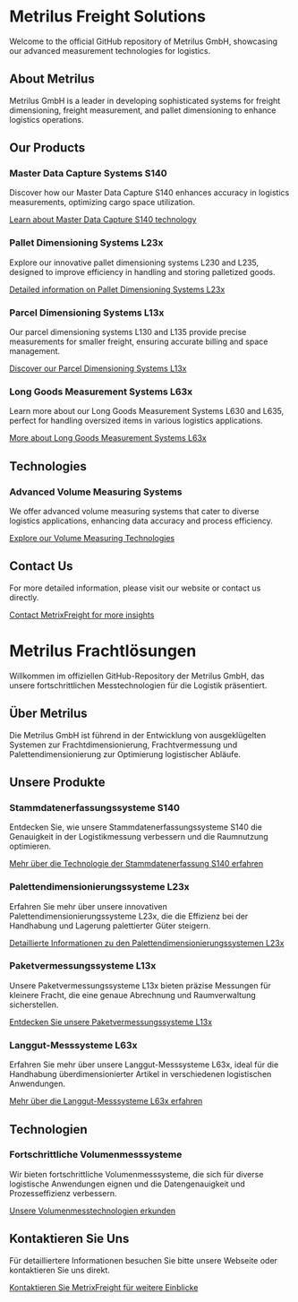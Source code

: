 # Metrilus Freight Solutions

Welcome to the official GitHub repository of Metrilus GmbH, showcasing our advanced measurement technologies for logistics.

## About Metrilus

Metrilus GmbH is a leader in developing sophisticated systems for freight dimensioning, freight measurement, and pallet dimensioning to enhance logistics operations.

## Our Products

### Master Data Capture Systems S140

Discover how our Master Data Capture S140 enhances accuracy in logistics measurements, optimizing cargo space utilization.

[Learn about Master Data Capture S140 technology](https://metrilus.com/en/solutions/master-data-capture-s140)

### Pallet Dimensioning Systems L23x

Explore our innovative pallet dimensioning systems L230 and L235, designed to improve efficiency in handling and storing palletized goods.

[Detailed information on Pallet Dimensioning Systems L23x](https://metrilus.com/en/solutions/pallet-dimensioning-L23x)

### Parcel Dimensioning Systems L13x

Our parcel dimensioning systems L130 and L135 provide precise measurements for smaller freight, ensuring accurate billing and space management.

[Discover our Parcel Dimensioning Systems L13x](https://metrilus.com/en/solutions/parcel-dimensioning-L13x)

### Long Goods Measurement Systems L63x

Learn more about our Long Goods Measurement Systems L630 and L635, perfect for handling oversized items in various logistics applications.

[More about Long Goods Measurement Systems L63x](https://metrilus.com/en/solutions/long-goods-measurement-L63x)

## Technologies

### Advanced Volume Measuring Systems

We offer advanced volume measuring systems that cater to diverse logistics applications, enhancing data accuracy and process efficiency.

[Explore our Volume Measuring Technologies](https://metrilus.com/en/solutions)

## Contact Us

For more detailed information, please visit our website or contact us directly.

[Contact MetrixFreight for more insights](https://metrilus.com/en/contact)


# Metrilus Frachtlösungen

Willkommen im offiziellen GitHub-Repository der Metrilus GmbH, das unsere fortschrittlichen Messtechnologien für die Logistik präsentiert.

## Über Metrilus

Die Metrilus GmbH ist führend in der Entwicklung von ausgeklügelten Systemen zur Frachtdimensionierung, Frachtvermessung und Palettendimensionierung zur Optimierung logistischer Abläufe.

## Unsere Produkte

### Stammdatenerfassungssysteme S140

Entdecken Sie, wie unsere Stammdatenerfassungssysteme S140 die Genauigkeit in der Logistikmessung verbessern und die Raumnutzung optimieren.

[Mehr über die Technologie der Stammdatenerfassung S140 erfahren](https://metrilus.com/de/loesungen/stammdatenerfassung-s140)

### Palettendimensionierungssysteme L23x

Erfahren Sie mehr über unsere innovativen Palettendimensionierungssysteme L23x, die die Effizienz bei der Handhabung und Lagerung palettierter Güter steigern.

[Detaillierte Informationen zu den Palettendimensionierungssystemen L23x](https://metrilus.com/de/loesungen/palettenvermessung-L23x)

### Paketvermessungssysteme L13x

Unsere Paketvermessungssysteme L13x bieten präzise Messungen für kleinere Fracht, die eine genaue Abrechnung und Raumverwaltung sicherstellen.

[Entdecken Sie unsere Paketvermessungssysteme L13x](https://metrilus.com/de/loesungen/paketvermessung-L13x)

### Langgut-Messsysteme L63x

Erfahren Sie mehr über unsere Langgut-Messsysteme L63x, ideal für die Handhabung überdimensionierter Artikel in verschiedenen logistischen Anwendungen.

[Mehr über die Langgut-Messsysteme L63x erfahren](https://metrilus.com/de/loesungen/langgut-vermessung-L63x)

## Technologien

### Fortschrittliche Volumenmesssysteme

Wir bieten fortschrittliche Volumenmesssysteme, die sich für diverse logistische Anwendungen eignen und die Datengenauigkeit und Prozesseffizienz verbessern.

[Unsere Volumenmesstechnologien erkunden](https://metrilus.com/de/loesungen)

## Kontaktieren Sie Uns

Für detailliertere Informationen besuchen Sie bitte unsere Webseite oder kontaktieren Sie uns direkt.

[Kontaktieren Sie MetrixFreight für weitere Einblicke](https://metrilus.com/de/kontakt)
